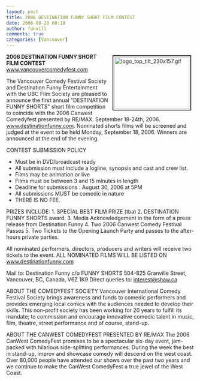 ```yaml
---
layout: post
title: 2006 DESTINATION FUNNY SHORT FILM CONTEST
date: 2006-08-20 00:18
author: funvill
comments: true
categories: [Vancouver]
---
```

<a href="/blog/wp-content/uploads/2006/logo_top_tilt_230x157.gif" rel="lightbox"><img src="/blog/wp-content/uploads/2006/.thumbs/.logo_top_tilt_230x157.gif" alt="logo_top_tilt_230x157.gif" title="logo_top_tilt_230x157.gif" style="margin: 5px 10px; padding: 3px" align="right" border="2" height="137" width="200" /></a>

<strong>2006 DESTINATION FUNNY SHORT FILM CONTEST</strong>
<a href="http://www.vancouvercomedyfest.com">www.vancouvercomedyfest.com</a>

The Vancouver Comedy Festival Society and Destination Funny Entertainment with the UBC Film Society are pleased to announce the first annual "DESTINATION FUNNY SHORTS" short film competition to coincide with the 2006 Canwest Comedyfest presented by RE/MAX. September 18-24th, 2006. www.destinationfunny.com. Nominated shorts films will be screened and judged at the event to be held Monday, September 18, 2006. Winners are announced at the end of the evening.

CONTEST SUBMISSION POLICY
<ul>
	<li>Must be in DVD/broadcast ready</li>
	<li>All submission must include a logline, synopsis and cast and crew list.</li>
	<li>Films may be animation or live</li>
	<li>Films must be between 3 and 15 minutes in length</li>
	<li>Deadline for submissions : August 30, 2006 at 5PM</li>
	<li>All submissions MUST be comedic in nature</li>
	<li>THERE IS NO FEE.</li>
</ul>
PRIZES INCLUDE:
1. SPECIAL BEST FILM PRIZE (tba)
2. DESTINATION FUNNY SHORTS award.
3. Media Acknowledgement in the form of a press release from Destination Funny
4. Two 2006 Canwest Comedy Festival Passes
5. Two Tickets to the Opening Launch Party and passes to the after-hours private parties.

All nominated performers, directors, producers and writers will receive two tickets to the event.
ALL NOMINATED FILMS WILL BE LISTED ON www.destinationfunny.com

Mail to:
Destination Funny c/o FUNNY SHORTS
504-825 Granville Street, Vancouver, BC, Canada, V6Z 1K9
Direct queries to: interest@shaw.ca

ABOUT THE COMEDYFEST SOCIETY
Vancouver International Comedy Festival Society brings awareness and funds to comedic performers and provides emerging local comics with the audiences needed to develop their skills. This non-profit society has been working for 20 years to fulfill its mandate; to commission and encourage innovative comedic talent in music, film, theatre, street performance and of course, stand-up.

ABOUT THE CANWEST COMEDYFEST PRESENTED BY RE/MAX
The 2006 CanWest ComedyFest promises to be a spectacular six-day event, jam-packed with hilarious side-splitting performances. During the week the best in stand-up, improv and showcase comedy will descend on the west coast. Over 80,000 people have attended our shows over the past two years and we continue to make the CanWest ComedyFest a true jewel of the West Coast.
